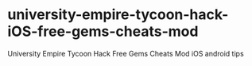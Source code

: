 # university-empire-tycoon-hack-iOS-free-gems-cheats-mod
University Empire Tycoon Hack Free Gems Cheats Mod iOS android tips

